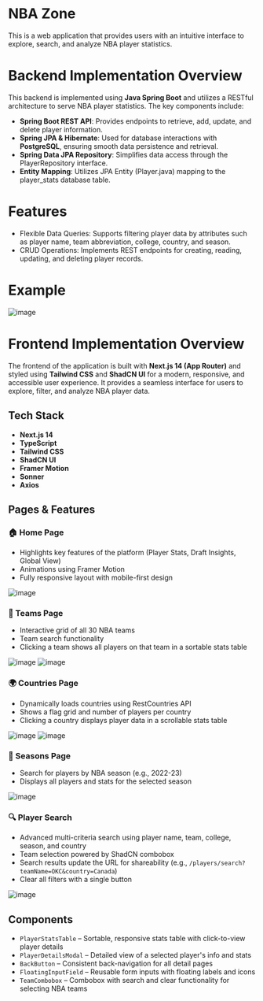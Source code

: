 # NBA Zone
This is a web application that provides users with an intuitive interface to explore, search, and analyze NBA player statistics.

# Backend Implementation Overview

This backend is implemented using **Java Spring Boot** and utilizes a RESTful architecture to serve NBA player statistics. 
The key components include:
- **Spring Boot REST API**: Provides endpoints to retrieve, add, update, and delete player information.
- **Spring JPA & Hibernate**: Used for database interactions with **PostgreSQL**, ensuring smooth data persistence and retrieval.
- **Spring Data JPA Repository**: Simplifies data access through the PlayerRepository interface.
- **Entity Mapping**: Utilizes JPA Entity (Player.java) mapping to the player_stats database table. 

# Features

- Flexible Data Queries: Supports filtering player data by attributes such as player name, team abbreviation, college, country, and season.
- CRUD Operations: Implements REST endpoints for creating, reading, updating, and deleting player records.

# Example

![image](https://github.com/user-attachments/assets/afb38308-4bc3-41b0-a51d-94118bfc92bd)


# Frontend Implementation Overview

The frontend of the application is built with **Next.js 14 (App Router)** and styled using **Tailwind CSS** and **ShadCN UI** for a modern, responsive, and accessible user experience. It provides a seamless interface for users to explore, filter, and analyze NBA player data.

## Tech Stack
- **Next.js 14** 
- **TypeScript** 
- **Tailwind CSS** 
- **ShadCN UI**
- **Framer Motion** 
- **Sonner** 
- **Axios**

## Pages & Features

### 🏠 Home Page
- Highlights key features of the platform (Player Stats, Draft Insights, Global View)
- Animations using Framer Motion
- Fully responsive layout with mobile-first design
 
![image](https://github.com/user-attachments/assets/aa0d1125-8e60-47e7-80f5-420ecee47819)

### 🏀 Teams Page
- Interactive grid of all 30 NBA teams
- Team search functionality
- Clicking a team shows all players on that team in a sortable stats table

![image](https://github.com/user-attachments/assets/659a81e4-fb8c-4e48-bab4-86c172b8098c)
![image](https://github.com/user-attachments/assets/ea3098e7-b134-4272-ba97-4f7585420973)

### 🌍 Countries Page
- Dynamically loads countries using RestCountries API
- Shows a flag grid and number of players per country
- Clicking a country displays player data in a scrollable stats table

![image](https://github.com/user-attachments/assets/d2527f04-65ea-45cb-bb1a-7dd87d14158a)
![image](https://github.com/user-attachments/assets/f8b24244-348e-4c20-9f43-27b292098211)

### 📅 Seasons Page
- Search for players by NBA season (e.g., 2022-23)
- Displays all players and stats for the selected season
  
![image](https://github.com/user-attachments/assets/2cdbe9cd-9694-4f2b-9fcf-9d91cd114e46)

### 🔍 Player Search
- Advanced multi-criteria search using player name, team, college, season, and country
- Team selection powered by ShadCN combobox
- Search results update the URL for shareability (e.g., `/players/search?teamName=OKC&country=Canada`)
- Clear all filters with a single button

![image](https://github.com/user-attachments/assets/d206b295-5555-4b84-8c0c-38bb383fab5e)

## Components
- `PlayerStatsTable` – Sortable, responsive stats table with click-to-view player details
- `PlayerDetailsModal` – Detailed view of a selected player's info and stats
- `BackButton` – Consistent back-navigation for all detail pages
- `FloatingInputField` – Reusable form inputs with floating labels and icons
- `TeamCombobox` – Combobox with search and clear functionality for selecting NBA teams


